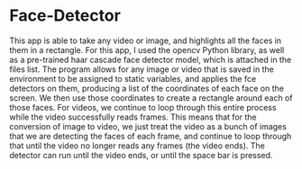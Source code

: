 # Face-Detector
This app is able to take any video or image, and highlights all the faces in them in a rectangle. For this app, I used the opencv Python library, as well as a pre-trained haar cascade face detector model, which is attached in the files list. The program allows for any image or video that is saved in the environment to be assigned to static variables, and applies the fce detectors on them, producing a list of the coordinates of each face on the screen. We then use those coordinates to create a rectangle around each of those faces. For videos, we continue to loop through this entire process while the video successfully reads frames. This means that for the conversion of image to video, we just treat the video as a bunch of images that we are detecting the faces of each frame, and continue to loop through that until the video no longer reads any frames (the video ends). The detector can run until the video ends, or until the space bar is pressed.



